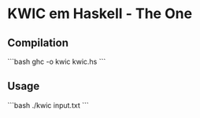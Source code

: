 # KWIC em Haskell - The One

## Compilation
\`\`\`bash
ghc -o kwic kwic.hs
\`\`\`

## Usage
\`\`\`bash
./kwic input.txt
\`\`\`
